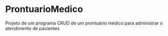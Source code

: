 # ProntuarioMedico
Projeto de um programa CRUD de um prontuário médico para administrar o atendimento de pacientes
